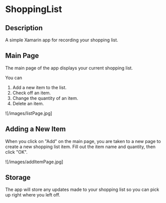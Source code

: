 # ShoppingList
## Description
A simple Xamarin app for recording your shopping list.

## Main Page
The main page of the app displays your current shopping list.

You can
1) Add a new item to the list.
2) Check off an item.
3) Change the quantity of an item.
4) Delete an item.

![/images/listPage.jpg]

## Adding a New Item
When you click on "Add" on the main page, you are taken to a new page to create a new shopping list item.
Fill out the item name and quantity, then click "OK".

![/images/addItemPage.jpg]

## Storage
The app will store any updates made to your shopping list so you can pick up right where you left off.